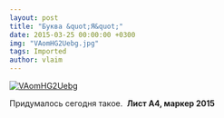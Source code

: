 ```yaml
---
layout: post
title: "Буква &quot;Я&quot;"
date: 2015-03-25 00:00:00 +0300
img: "VAomHG2Uebg.jpg"
tags: Imported
author: vlaim
---
```


[![VAomHG2Uebg](/blog/assets/img/VAomHG2Uebg.jpg)](/blog/assets/img/VAomHG2Uebg.jpg)

Придумалось сегодня такое.  **Лист А4, маркер 2015**